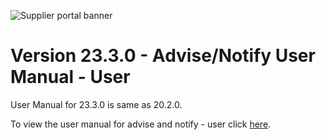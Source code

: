 ![Supplier portal banner](../../../../images/banner-supplier-portal.jpg)

# Version 23.3.0 - Advise/Notify User Manual - User

User Manual for 23.3.0 is same as 20.2.0. 

To view the user manual for advise and notify - user click [here](../20.2.0/usermanual-supplierportal-advise-notify-user.md).

